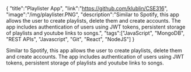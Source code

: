 {
    "title":"Playlister App",
    "link":"https://github.com/klublin/CSE316",
    "image":"/img/playlister.PNG",
    "description":"Similar to Spotify, this app allows the user to create playlists, delete them and create accounts. The app includes authentication of users using JWT tokens, persistent storage of playlists and youtube links to songs.",
    "tags":["JavaScript", "MongoDB", "REST APIs", "Javascript", "Git", "React", "NodeJS"]
}


Similar to Spotify, this app allows the user to create playlists, delete them and create accounts. The app includes authentication of users using JWT tokens, persistent storage of playlists and youtube links to songs.
